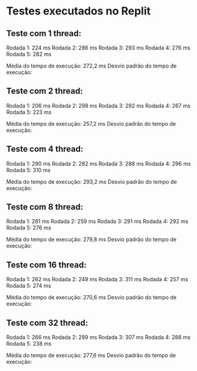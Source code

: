# Testes executados no Replit


## Teste com 1 thread:

Rodada 1: 224 ms
Rodada 2: 286 ms
Rodada 3: 293 ms
Rodada 4: 276 ms
Rodada 5: 282 ms

Média do tempo de execução: 272,2 ms
Desvio padrão do tempo de execução:

## Teste com 2 thread:

Rodada 1: 206 ms
Rodada 2: 298 ms
Rodada 3: 292 ms
Rodada 4: 267 ms
Rodada 5: 223 ms

Média do tempo de execução: 257,2 ms
Desvio padrão do tempo de execução:

## Teste com 4 thread: 

Rodada 1: 290 ms
Rodada 2: 282 ms
Rodada 3: 288 ms
Rodada 4: 296 ms
Rodada 5: 310 ms

Média do tempo de execução: 293,2 ms
Desvio padrão do tempo de execução:

## Teste com 8 thread: 

Rodada 1: 281 ms
Rodada 2: 259 ms
Rodada 3: 291 ms
Rodada 4: 292 ms
Rodada 5: 276 ms

Média do tempo de execução: 279,8 ms
Desvio padrão do tempo de execução: 

## Teste com 16 thread: 

Rodada 1: 262 ms
Rodada 2: 249 ms
Rodada 3: 311 ms
Rodada 4: 257 ms
Rodada 5: 274 ms

Média do tempo de execução: 270,6 ms
Desvio padrão do tempo de execução:

## Teste com 32 thread: 

Rodada 1: 266 ms
Rodada 2: 289 ms
Rodada 3: 307 ms 
Rodada 4: 288 ms 
Rodada 5: 238 ms 

Média do tempo de execução: 277,6 ms
Desvio padrão do tempo de execução:

